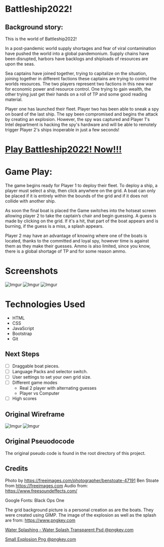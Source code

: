 Battleship2022!
===============

 Background story:
------------------

This is the world of Battleship2022!

In a post-pandemic world supply shortages and fear of viral contamination have pushed the world into a global pandemonium.  Supply chains have been disrupted, harbors have backlogs and shiploads of resources are upon the seas.  

Sea captains have joined together, trying to capitalize on the situation, joining together in different factions these captains are trying to control the worlds resources. The two players represent two factions in this new war for economic power and resource control. One trying to gain wealth, the other trying just get their hands on a roll of TP and some good reading material. 

Player one has launched their fleet. Player two has been able to sneak a spy on board of the last ship. The spy been compromised and begins the attack by creating an explosion. However, the spy was captured and Player 1's Intel department is hacking the spy's hardware and will be able to remotely trigger Player 2's ships inoperable in just a few seconds!


[Play Battleship2022! Now!!!](https://battleship2022.netlify.app/)
==========

Game Play:
==========

The game begins ready for Player 1 to deploy their fleet. To deploy a ship, a player must select a ship, then click anywhere on the grid. A boat can only be placed if it is entirely within the bounds of the grid and if it does not collide with another ship.

As soon the final boat is placed the Game switches into the hotseat screen allowing player 2 to take the captain’s chair and begin guessing. A guess is made by clicking on the grid. If it's a hit, that part of the boat appears and is burning, if the guess is a miss, a splash appears.

Player 2 may have an advantage of knowing where one of the boats is located, thanks to the committed and loyal spy, however time is against them as they make their guesses. Ammo is also limited, since you know, there is a global shortage of TP and for some reason ammo.

Screenshots
===========

![Imgur](https://i.imgur.com/rqLSzyJ.png)  ![Imgur](https://i.imgur.com/85tKh40.png)  ![Imgur](https://i.imgur.com/UO8hUHQ.png)

Technologies Used
=================
- HTML
- CSS
- JavaScript
- Bootstrap
- Git 

Next Steps
----------
- [ ] Draggable boat pieces.
- [ ] Language Packs and selector switch.
- [ ] User settings to set your own grid size.
- [ ] Different game modes 
  - Real 2 player with alternating guesses
  - Player vs Computer
- [ ] High scores

Original Wireframe
------------------


![Imgur](https://i.imgur.com/ZEWfpKH.png?3)      ![Imgur](https://i.imgur.com/ZdFXLMo.png?2)

Original Pseuodocode
-------------------

The original pseudo code is found in the root directory of this project.

Credits
-------
Photo by https://freeimages.com/photographer/benstoate-47191 Ben Stoate from https://freeimages.com
Audio from: https://www.freesoundeffects.com/

Google Fonts: Black Ops One

The grid background picture is a personal creation as are the boats. They were created using GIMP.
The image of the explosion as well as the splash are from: 
https://www.pngkey.com

<a href="https://www.pngkey.com/detail/u2t4u2y3e6t4e6t4_water-splashing-water-splash-transparent-psd/" target="_blank">Water Splashing - Water Splash Transparent Psd @pngkey.com</a>

<a href="https://www.pngkey.com/detail/u2t4e6e6r5i1t4w7_small-explosion-png/" target="_blank">Small Explosion Png @pngkey.com</a>
